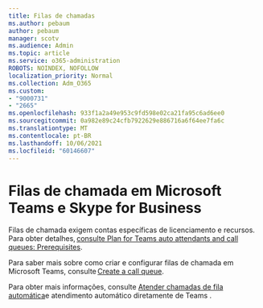 ```yaml
---
title: Filas de chamadas
ms.author: pebaum
author: pebaum
manager: scotv
ms.audience: Admin
ms.topic: article
ms.service: o365-administration
ROBOTS: NOINDEX, NOFOLLOW
localization_priority: Normal
ms.collection: Adm_O365
ms.custom:
- "9000731"
- "2665"
ms.openlocfilehash: 933f1a2a49e953c9fd598e02ca21fa95c6ad6ee0
ms.sourcegitcommit: 0a982e89c24cfb7922629e886716a6f64ee7fa6c
ms.translationtype: MT
ms.contentlocale: pt-BR
ms.lasthandoff: 10/06/2021
ms.locfileid: "60146607"
---
```

# <a name="call-queues-in-microsoft-teams-and-skype-for-business"></a>Filas de chamada em Microsoft Teams e Skype for Business 

Filas de chamada exigem contas específicas de licenciamento e recursos. Para obter detalhes, [consulte Plan for Teams auto attendants and call queues: Prerequisites](https://docs.microsoft.com/microsoftteams/plan-auto-attendant-call-queue#prerequisites). 

Para saber mais sobre como criar e configurar filas de chamada em Microsoft Teams, consulte [Create a call queue](https://docs.microsoft.com/microsoftteams/create-a-phone-system-call-queue). 

Para obter mais informações, consulte [Atender chamadas de fila automática](https://docs.microsoft.com/microsoftteams/answer-auto-attendant-and-call-queue-calls)e atendimento automático diretamente de Teams . 